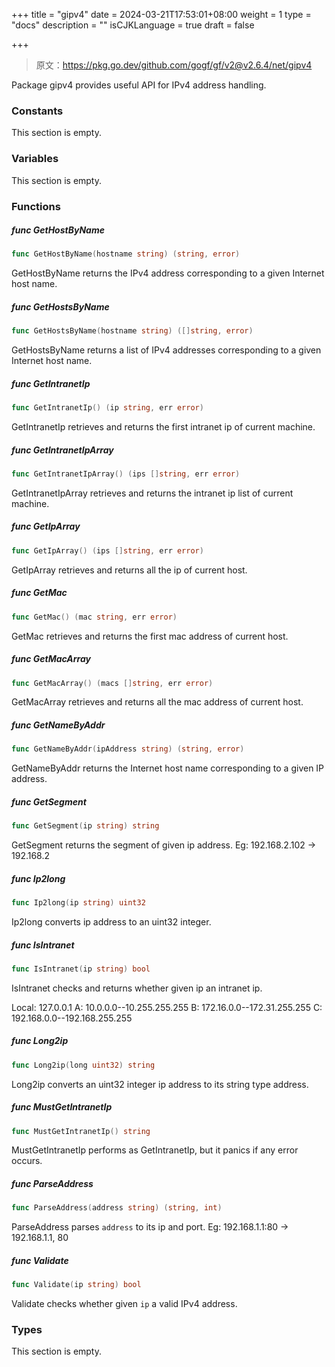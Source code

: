+++
title = "gipv4"
date = 2024-03-21T17:53:01+08:00
weight = 1
type = "docs"
description = ""
isCJKLanguage = true
draft = false

+++

> 原文：https://pkg.go.dev/github.com/gogf/gf/v2@v2.6.4/net/gipv4

Package gipv4 provides useful API for IPv4 address handling.

### Constants 

This section is empty.

### Variables 

This section is empty.

### Functions 

##### func GetHostByName 

``` go
func GetHostByName(hostname string) (string, error)
```

GetHostByName returns the IPv4 address corresponding to a given Internet host name.

##### func GetHostsByName 

``` go
func GetHostsByName(hostname string) ([]string, error)
```

GetHostsByName returns a list of IPv4 addresses corresponding to a given Internet host name.

##### func GetIntranetIp 

``` go
func GetIntranetIp() (ip string, err error)
```

GetIntranetIp retrieves and returns the first intranet ip of current machine.

##### func GetIntranetIpArray 

``` go
func GetIntranetIpArray() (ips []string, err error)
```

GetIntranetIpArray retrieves and returns the intranet ip list of current machine.

##### func GetIpArray 

``` go
func GetIpArray() (ips []string, err error)
```

GetIpArray retrieves and returns all the ip of current host.

##### func GetMac 

``` go
func GetMac() (mac string, err error)
```

GetMac retrieves and returns the first mac address of current host.

##### func GetMacArray 

``` go
func GetMacArray() (macs []string, err error)
```

GetMacArray retrieves and returns all the mac address of current host.

##### func GetNameByAddr 

``` go
func GetNameByAddr(ipAddress string) (string, error)
```

GetNameByAddr returns the Internet host name corresponding to a given IP address.

##### func GetSegment 

``` go
func GetSegment(ip string) string
```

GetSegment returns the segment of given ip address. Eg: 192.168.2.102 -> 192.168.2

##### func Ip2long 

``` go
func Ip2long(ip string) uint32
```

Ip2long converts ip address to an uint32 integer.

##### func IsIntranet 

``` go
func IsIntranet(ip string) bool
```

IsIntranet checks and returns whether given ip an intranet ip.

Local: 127.0.0.1 A: 10.0.0.0--10.255.255.255 B: 172.16.0.0--172.31.255.255 C: 192.168.0.0--192.168.255.255

##### func Long2ip 

``` go
func Long2ip(long uint32) string
```

Long2ip converts an uint32 integer ip address to its string type address.

##### func MustGetIntranetIp 

``` go
func MustGetIntranetIp() string
```

MustGetIntranetIp performs as GetIntranetIp, but it panics if any error occurs.

##### func ParseAddress 

``` go
func ParseAddress(address string) (string, int)
```

ParseAddress parses `address` to its ip and port. Eg: 192.168.1.1:80 -> 192.168.1.1, 80

##### func Validate 

``` go
func Validate(ip string) bool
```

Validate checks whether given `ip` a valid IPv4 address.

### Types 

This section is empty.